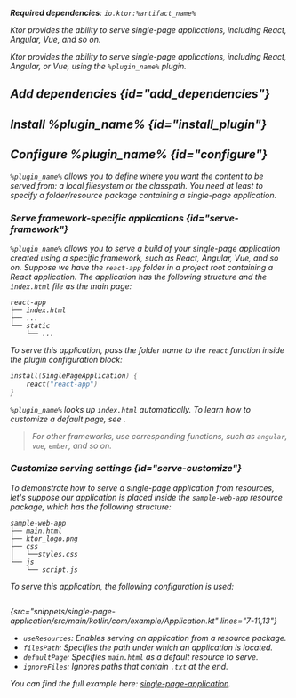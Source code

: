 [//]: # (title: Serving single-page applications)

<var name="artifact_name" value="ktor-server-single-page"/>
<var name="plugin_name" value="SinglePageApplication"/>

<microformat>
<p>
<b>Required dependencies</b>: <code>io.ktor:%artifact_name%</code>
</p>
<var name="example_name" value="single-page-application"/>
<include src="lib.xml" include-id="download_example"/>
</microformat>

<excerpt>
Ktor provides the ability to serve single-page applications, including React, Angular, Vue, and so on.
</excerpt>

Ktor provides the ability to serve single-page applications, including React, Angular, or Vue, using the `%plugin_name%` plugin.


## Add dependencies {id="add_dependencies"}

<include src="lib.xml" include-id="add_ktor_artifact_intro"/>
<include src="lib.xml" include-id="add_ktor_artifact"/>

## Install %plugin_name% {id="install_plugin"}

<include src="lib.xml" include-id="install_plugin"/>


## Configure %plugin_name% {id="configure"}

`%plugin_name%` allows you to define where you want the content to be served from: a local filesystem or the classpath.
You need at least to specify a folder/resource package containing a single-page application.

### Serve framework-specific applications {id="serve-framework"}

`%plugin_name%` allows you to serve a build of your single-page application created using a specific framework, such as React, Angular, Vue, and so on. 
Suppose we have the `react-app` folder in a project root containing a React application.
The application has the following structure and the `index.html` file as the main page:

```text
react-app
├── index.html
├── ...
└── static
    └── ...
```

To serve this application, pass the folder name to the `react` function inside the plugin configuration block:

```kotlin
install(SinglePageApplication) {
    react("react-app")
}
```

`%plugin_name%` looks up `index.html` automatically. 
To learn how to customize a default page, see [](#serve-customize).

> For other frameworks, use corresponding functions, such as `angular`, `vue`, `ember`, and so on.



### Customize serving settings {id="serve-customize"}

To demonstrate how to serve a single-page application from resources, let's suppose our application is placed inside the `sample-web-app` resource package, which has the following structure:

```text
sample-web-app
├── main.html
├── ktor_logo.png
├── css
│   └──styles.css
└── js
    └── script.js
```

To serve this application, the following configuration is used:

```kotlin
```
{src="snippets/single-page-application/src/main/kotlin/com/example/Application.kt" lines="7-11,13"}

- `useResources`: Enables serving an application from a resource package.
- `filesPath`: Specifies the path under which an application is located.
- `defaultPage`: Specifies `main.html` as a default resource to serve.
- `ignoreFiles`: Ignores paths that contain `.txt` at the end.

You can find the full example here: [single-page-application](https://github.com/ktorio/ktor-documentation/tree/%current-branch%/codeSnippets/snippets/single-page-application).
